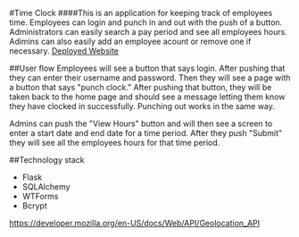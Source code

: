 
#Time Clock
####This is an application for keeping track of employees time. Employees can login and punch in and out with the push of a button. Administrators can easily search a pay period and see all employees hours. Adimins can also easily add an employee acount or remove one if necessary. 
[Deployed Website](https://lyleyoungwelding.herokuapp.com)


##User flow
Employees will see a button that says login. After pushing that they can enter their username and password. Then they will see a page with a button that says "punch clock." After pushing that button, they will be taken back to the home page and should see a message letting them know they have clocked in successfully. Punching out works in the same way. 

Admins can push the "View Hours" button and will then see a screen to enter a start date and end date for a time period. After they push "Submit" they will see all the employees hours for that time period. 

##Technology stack
<ul>
<li>Flask</li>
<li>SQLAlchemy</li>
<li>WTForms</li>
<li>Bcrypt</li>
</ul>






https://developer.mozilla.org/en-US/docs/Web/API/Geolocation_API